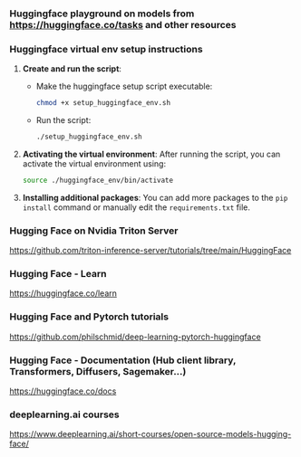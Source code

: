 ### Huggingface playground on models from https://huggingface.co/tasks and other resources

### Huggingface virtual env setup instructions

1. **Create and run the script**:
   - Make the huggingface setup script executable:
     ```bash
     chmod +x setup_huggingface_env.sh
     ```
   - Run the script:
     ```bash
     ./setup_huggingface_env.sh
     ```

2. **Activating the virtual environment**:
   After running the script, you can activate the virtual environment using:
   ```bash
   source ./huggingface_env/bin/activate
   ```

3. **Installing additional packages**:
   You can add more packages to the `pip install` command or manually edit the `requirements.txt` file.


### Hugging Face on Nvidia Triton Server
https://github.com/triton-inference-server/tutorials/tree/main/HuggingFace

### Hugging Face - Learn
https://huggingface.co/learn

### Hugging Face and Pytorch tutorials 
https://github.com/philschmid/deep-learning-pytorch-huggingface


### Hugging Face - Documentation (Hub client library, Transformers, Diffusers, Sagemaker...)
https://huggingface.co/docs

### deeplearning.ai courses
https://www.deeplearning.ai/short-courses/open-source-models-hugging-face/
